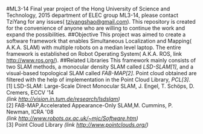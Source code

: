 #ML3-14
Final year project of the Hong University of Science and Technology, 2015 department of ELEC group ML3-14, please contact TziYang for any issues( tziyangshao@gmail.com). This repository is created for the convenience of anyone who are willing to continue the work and expand the possibilities.
##Objective
This project was aimed to create a software framework that enables Simultaneous Localization and Mapping( A.K.A. SLAM) with multiple robots on a median level laptop. The entire framework is established on Robot Operating System( A.K.A. ROS, link http://www.ros.org/).
##Related Libraries
This framework mainly consists of two SLAM methods, a monocular density SLAM called *LSD-SLAM[1]*, and a visual-based topological SLAM called *FAB-MAP[2]*. Point cloud obtained are filtered with the help of implementation in the Point Cloud Library, *PCL[3]*.  
[1] LSD-SLAM: Large-Scale Direct Monocular SLAM, J. Engel, T. Schöps, D. Cremers, ECCV '14  
*(link http://vision.in.tum.de/research/lsdslam)*  
[2]  FAB-MAP,Accelerated Appearance-Only SLAM,M. Cummins, P. Newman, ICRA '08  
*(link http://www.robots.ox.ac.uk/~mjc/Software.htm)*  
[3] Point Cloud Library *(link http://www.pointclouds.org/)* 
